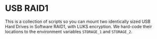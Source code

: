USB RAID1
=========

This is a collection of scripts so you can mount two identically sized USB Hard
Drives in Software RAID1, with LUKS encryption. We hard-code their locations
to the environment variables `STORAGE_1` and `STORAGE_2`.

